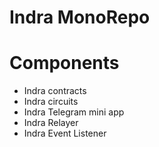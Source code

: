 # Indra MonoRepo

# Components

- Indra contracts
- Indra circuits
- Indra Telegram mini app
- Indra Relayer
- Indra Event Listener
